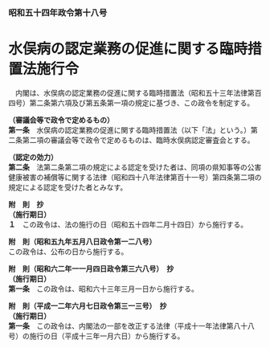 ### 昭和五十四年政令第十八号  
# 水俣病の認定業務の促進に関する臨時措置法施行令  
　内閣は、水俣病の認定業務の促進に関する臨時措置法（昭和五十三年法律第百四号）第二条第六項及び第五条第一項の規定に基づき、この政令を制定する。  
  
**（審議会等で政令で定めるもの）**  
**第一条**　水俣病の認定業務の促進に関する臨時措置法（以下「法」という。）第二条第二項の審議会等で政令で定めるものは、臨時水俣病認定審査会とする。  
  
**（認定の効力）**  
**第二条**　法第二条第二項の規定による認定を受けた者は、同項の県知事等の公害健康被害の補償等に関する法律（昭和四十八年法律第百十一号）第四条第二項の規定による認定を受けた者とみなす。  
  
**附　則　抄**  
**（施行期日）**  
**１**　この政令は、法の施行の日（昭和五十四年二月十四日）から施行する。  
  
**附　則（昭和五九年五月八日政令第一二八号）**  
この政令は、公布の日から施行する。  
  
**附　則（昭和六二年一一月四日政令第三六八号）　抄**  
**（施行期日）**  
**第一条**　この政令は、昭和六十三年三月一日から施行する。  
  
**附　則（平成一二年六月七日政令第三一三号）　抄**  
**（施行期日）**  
**第一条**　この政令は、内閣法の一部を改正する法律（平成十一年法律第八十八号）の施行の日（平成十三年一月六日）から施行する。  
  

